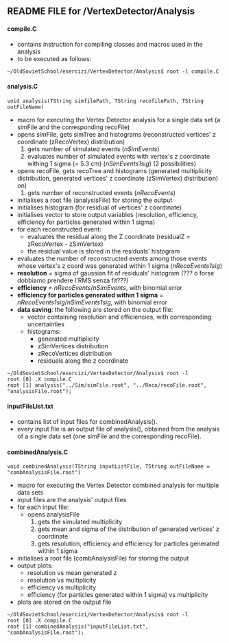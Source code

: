 ## README FILE for /VertexDetector/Analysis


#### compile.C
- contains instruction for compiling classes and macros used in the analysis
- to be executed as follows:
```
~/OldSovietSchool/esercizi/VertexDetector/Analysis$ root -l compile.C
```


#### analysis.C
```
void analysis(TString simfilePath, TString recofilePath, TString outFileName)
```
- macro for executing the Vertex Detector analysis for a single data set (a simFile and the corresponding recoFile)
- opens simFile, gets simTree and histograms (reconstructed vertices' z coordinate (zRecoVertex) distribution)
  1) gets number of simulated events (*nSimEvents*)
  2) evaluates number of simulated events with vertex's z coordinate withing 1 sigma (= 5.3 cm) (*nSimEvents1sig*) (2 possibilities)
- opens recoFile, gets recoTree and histograms (generated multiplicity distribution, generated vertices' z coordinate (zSimVertex) distribution)
on)
  1) gets number of reconstructed events (*nRecoEvents*)
- initialises a root file (analysisFile) for storing the output
- initialises histogram (for residual of vertices' z coordinate)
- initialises vector to store output variables (resolution, efficiency, efficiency for particles generated within 1 sigma)
- for each reconstructed event:
  - evaluates the residual along the Z coordinate (residualZ = zRecoVertex - zSimVertex)
  - the residual value is stored in the residuals' histogram
- evaluates the number of reconstructed events among those events whose vertex's z coord was generated within 1 sigma (*nRecoEvents1sig*)
- **resolution** = sigma of gaussian fit of residuals' histogram (??? o forse dobbiamo prendere l'RMS senza fit???)
- **efficiency** = *nRecoEvents*/*nSimEvents*, with binomial error
- **efficiency for particles generated within 1 sigma** = *nRecoEvents1sig*/*nSimEvents1sig*, with binomial error
- **data saving**: the following are stored on the output file:
  - vector containing resolution and efficiencies, with corresponding uncertainties
  - histograms:
    - generated multiplicity
    - zSimVertices distribution
    - zRecoVertices distribution
    - residuals along the z coordinate
```
~/OldSovietSchool/esercizi/VertexDetector/Analysis$ root -l
root [0] .X compile.C
root [1] analysis("../Sim/simFile.root", "../Reco/recoFile.root", "analysisFile.root");
```


#### inputFileList.txt
- contains list of input files for combinedAnalysis().
- every input file is an output file of analysis(), obtained from the analysis of a single data set (one simFile and the corresponding recoFile).


#### combinedAnalysis.C
```
void combinedAnalysis(TString inputListFile, TString outFileName = "combAnalysisFile.root")
```
- macro for executing the Vertex Detector combined analysis for multiple data sets
- input files are the analysis' output files
- for each input file:
  - opens analysisFile
    1) gets the simulated multiplicity
    2) gets mean and sigma of the distribution of generated vertices' z coordinate
    3) gets resolution, efficiency and efficiency for particles generated within 1 sigma
- initialises a root file (combAnalysisFile) for storing the output
- output plots:
  - resolution vs mean generated z
  - resolution vs multiplicity
  - efficiency vs multiplicity
  - efficiency (for particles generated within 1 sigma) vs multiplicity
- plots are stored on the output file
```
~/OldSovietSchool/esercizi/VertexDetector/Analysis$ root -l
root [0] .X compile.C
root [1] combinedAnalysis("inputFileList.txt", "combAnalysisFile.root");
```

